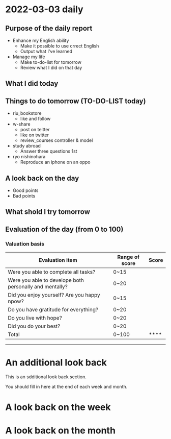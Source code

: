 # 2022-03-03 daily 

## Purpose of the daily report
- Enhance my English ability
  - Make it possible to use crrect English
  - Output what I've learned
- Manage my life
  - Make to-do-list for tomorrow
  - Review what I did on that day
 
## What I did today

## Things to do tomorrow (TO-DO-LIST today)
- riu_bookstore
  - like and follow
- w-share
  - post on teitter
  - like on twitter
  - review_courses controller & model
- study abroad
  - Answer three questions 1st
- ryo nishinohara
  - Reproduce an iphone on an oppo

## A look back on the day
- Good points
- Bad points

## What shold I try tomorrow

## Evaluation of the day (from 0 to 100)
### Valuation basis
|Evaluation item|Range of score|Score|
|---------------|--------------|-----|
|Were you able to complete all tasks?|0~15||
|Were you able to develope both personally and mentally?|0~20||
|Did you enjoy yourself? Are you happy npow?|0~15||
|Do you have gratitude for everything?|0~20||
|Do you live with hope?|0~20||
|Did you do your best?|0~20||
|Total|0~100|****|

---
# An additional look back 
This is an sdditional look back section.

You should fill in here at the end of each week and month.

# A look back on the week

# A look back on the month
